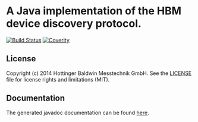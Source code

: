# A Java implementation of the HBM device discovery protocol.

[![Build Status](https://travis-ci.org/HBM/java-scan.svg?branch=master)](https://travis-ci.org/HBM/java-scan)
[![Coverity](https://scan.coverity.com/projects/5097/badge.svg)](https://scan.coverity.com/projects/5097)

## License
Copyright (c) 2014 Hottinger Baldwin Messtechnik GmbH. See the [LICENSE](LICENSE) file for license rights and
limitations (MIT).

## Documentation

The generated javadoc documentation can be found [here](http://hbm.github.io/java-scan/javadoc/).
